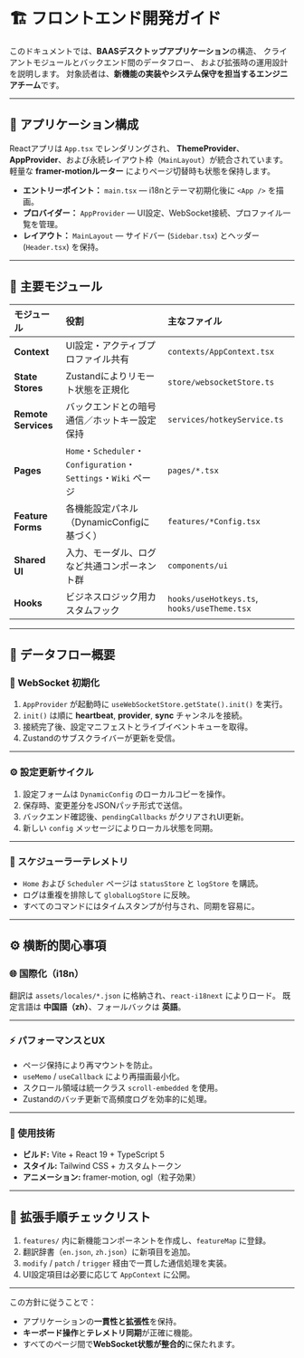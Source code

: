 
# 🏗️ フロントエンド開発ガイド

このドキュメントでは、**BAASデスクトップアプリケーション**の構造、
クライアントモジュールとバックエンド間のデータフロー、
および拡張時の運用設計を説明します。
対象読者は、**新機能の実装やシステム保守を担当するエンジニアチーム**です。

---

## 🧩 アプリケーション構成

Reactアプリは `App.tsx` でレンダリングされ、
**ThemeProvider**、**AppProvider**、および永続レイアウト枠（`MainLayout`）が統合されています。
軽量な **framer-motionルーター** によりページ切替時も状態を保持します。

* **エントリーポイント：** `main.tsx` — i18nとテーマ初期化後に `<App />` を描画。
* **プロバイダー：** `AppProvider` — UI設定、WebSocket接続、プロファイル一覧を管理。
* **レイアウト：** `MainLayout` — サイドバー (`Sidebar.tsx`) とヘッダー (`Header.tsx`) を保持。

---

## 🧱 主要モジュール

| モジュール               | 役割                                                       | 主なファイル                                      |
| :------------------ | :------------------------------------------------------- | :------------------------------------------ |
| **Context**         | UI設定・アクティブプロファイル共有                                       | `contexts/AppContext.tsx`                   |
| **State Stores**    | Zustandによりリモート状態を正規化                                     | `store/websocketStore.ts`                   |
| **Remote Services** | バックエンドとの暗号通信／ホットキー設定保持                                   | `services/hotkeyService.ts`                 |
| **Pages**           | `Home`・`Scheduler`・`Configuration`・`Settings`・`Wiki` ページ | `pages/*.tsx`                               |
| **Feature Forms**   | 各機能設定パネル（DynamicConfigに基づく）                              | `features/*Config.tsx`                      |
| **Shared UI**       | 入力、モーダル、ログなど共通コンポーネント群                                   | `components/ui`                             |
| **Hooks**           | ビジネスロジック用カスタムフック                                         | `hooks/useHotkeys.ts`, `hooks/useTheme.tsx` |

---

## 🔄 データフロー概要

### 🔌 WebSocket 初期化

1. `AppProvider` が起動時に `useWebSocketStore.getState().init()` を実行。
2. `init()` は順に **heartbeat**, **provider**, **sync** チャンネルを接続。
3. 接続完了後、設定マニフェストとライブイベントキューを取得。
4. Zustandのサブスクライバーが更新を受信。

---

### ⚙️ 設定更新サイクル

1. 設定フォームは `DynamicConfig` のローカルコピーを操作。
2. 保存時、変更差分をJSONパッチ形式で送信。
3. バックエンド確認後、`pendingCallbacks` がクリアされUI更新。
4. 新しい `config` メッセージによりローカル状態を同期。

---

### 📡 スケジューラーテレメトリ

* `Home` および `Scheduler` ページは `statusStore` と `logStore` を購読。
* ログは重複を排除して `globalLogStore` に反映。
* すべてのコマンドにはタイムスタンプが付与され、同期を容易に。

---

## ⚙️ 横断的関心事項

### 🌐 国際化（i18n）

翻訳は `assets/locales/*.json` に格納され、`react-i18next` によりロード。
既定言語は **中国語（zh）**、フォールバックは **英語**。

---

### ⚡ パフォーマンスとUX

* ページ保持により再マウントを防止。
* `useMemo` / `useCallback` により再描画最小化。
* スクロール領域は統一クラス `scroll-embedded` を使用。
* Zustandのバッチ更新で高頻度ログを効率的に処理。

---

### 🧰 使用技術

* **ビルド:** Vite + React 19 + TypeScript 5
* **スタイル:** Tailwind CSS + カスタムトークン
* **アニメーション:** framer-motion, ogl（粒子効果）

---

## 🚀 拡張手順チェックリスト

1. `features/` 内に新機能コンポーネントを作成し、`featureMap` に登録。
2. 翻訳辞書（`en.json`, `zh.json`）に新項目を追加。
3. `modify` / `patch` / `trigger` 経由で一貫した通信処理を実装。
4. UI設定項目は必要に応じて `AppContext` に公開。

---

この方針に従うことで：

* アプリケーションの**一貫性と拡張性**を保持。
* **キーボード操作**と**テレメトリ同期**が正確に機能。
* すべてのページ間で**WebSocket状態が整合的**に保たれます。

